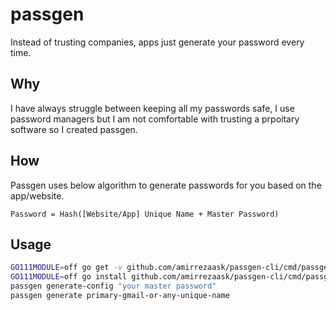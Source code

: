 # passgen
Instead of trusting companies, apps just generate your password every time.

## Why
I have always struggle between keeping all my passwords safe, I use password managers but I am not comfortable with trusting
a prpoitary software so I created passgen.

## How
Passgen uses below algorithm to generate passwords for you based on the app/website.<br>
```
Password = Hash([Website/App] Unique Name + Master Password)
```

## Usage
```bash
GO111MODULE=off go get -v github.com/amirrezaask/passgen-cli/cmd/passgen
GO111MODULE=off go install github.com/amirrezaask/passgen-cli/cmd/passgen
passgen generate-config "your master password"
passgen generate primary-gmail-or-any-unique-name
```

